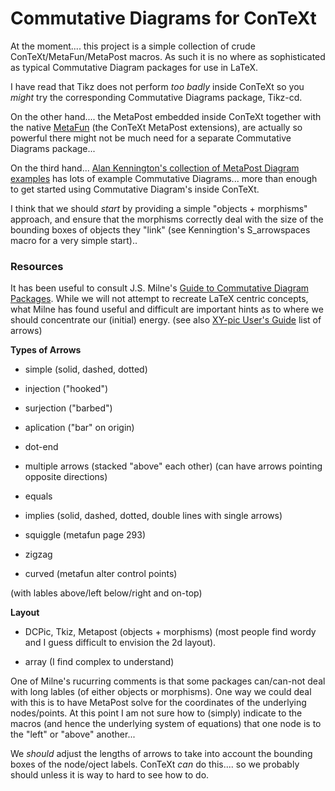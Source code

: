 # Commutative Diagrams for ConTeXt 

At the moment.... this project is a simple collection of crude
ConTeXt/MetaFun/MetaPost macros. As such it is no where as sophisticated 
as typical Commutative Diagram packages for use in LaTeX.

I have read that Tikz does not perform *too* *badly* inside ConTeXt so 
you *might* try the corresponding Commutative Diagrams package, Tikz-cd.

On the other hand.... the MetaPost embedded inside ConTeXt together with 
the native [MetaFun](http://wiki.contextgarden.net/MetaFun) (the ConTeXt 
MetaPost extensions), are actually so powerful there might not be much 
need for a separate Commutative Diagrams package... 

On the third hand... [Alan Kennington's collection of MetaPost Diagram 
examples](http://www.topology.org/tex/conc/mp/README.html) has lots of 
example Commutative Diagrams... more than enough to get started using 
Commutative Diagram's inside ConTeXt.

I think that we should *start* by providing a simple "objects + 
morphisms" approach, and ensure that the morphisms correctly deal with 
the size of the bounding boxes of objects they "link" (see Kenningtion's 
S_arrowspaces macro for a very simple start)..

### Resources

It has been useful to consult J.S. Milne's [Guide to Commutative Diagram 
Packages](https://www.jmilne.org/not/CDGuide.html). While we will not 
attempt to recreate LaTeX centric concepts, what Milne has found useful 
and difficult are important hints as to where we should concentrate our 
(initial) energy. (see also [XY-pic User's 
Guide](http://www.math.wichita.edu/~pparker/personal/latex/xyguide) list 
of arrows)

**Types of Arrows**

- simple (solid, dashed, dotted)
- injection ("hooked")
- surjection ("barbed")
- aplication ("bar" on origin)
- dot-end

- multiple arrows (stacked "above" each other) (can have arrows pointing 
  opposite directions)

- equals
- implies (solid, dashed, dotted, double lines with single arrows)
- squiggle (metafun page 293)
- zigzag
- curved (metafun alter control points)

(with lables above/left below/right and on-top)

**Layout**

- DCPic, Tkiz, Metapost (objects + morphisms) (most people find wordy 
  and I guess difficult to envision the 2d layout).

- array (I find complex to understand)

One of Milne's rucurring comments is that some packages can/can-not deal 
with long lables (of either objects or morphisms). One way we could deal 
with this is to have MetaPost solve for the coordinates of the 
underlying nodes/points. At this point I am not sure how to (simply) 
indicate to the macros (and hence the underlying system of equations) 
that one node is to the "left" or "above" another...

We *should* adjust the lengths of arrows to take into account the 
bounding boxes of the node/oject labels. ConTeXt *can* do this.... so we 
probably should unless it is way to hard to see how to do.

